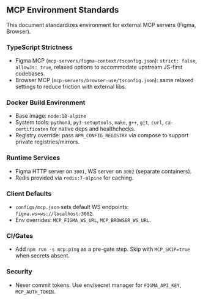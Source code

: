 ## MCP Environment Standards

This document standardizes environment for external MCP servers (Figma, Browser).

### TypeScript Strictness
- Figma MCP (`mcp-servers/figma-context/tsconfig.json`): `strict: false`, `allowJs: true`, relaxed options to accommodate upstream JS-first codebases.
- Browser MCP (`mcp-servers/browser-use/tsconfig.json`): same relaxed settings to reduce friction with external libs.

### Docker Build Environment
- Base image: `node:18-alpine`
- System tools: `python3`, `py3-setuptools`, `make`, `g++`, `git`, `curl`, `ca-certificates` for native deps and healthchecks.
- Registry override: pass `NPM_CONFIG_REGISTRY` via compose to support private registries/mirrors.

### Runtime Services
- Figma HTTP server on `3001`, WS server on `3002` (separate containers).
- Redis provided via `redis:7-alpine` for caching.

### Client Defaults
- `configs/mcp.json` sets default WS endpoints: `figma.ws=ws://localhost:3002`.
- Env overrides: `MCP_FIGMA_WS_URL`, `MCP_BROWSER_WS_URL`.

### CI/Gates
- Add `npm run -s mcp:ping` as a pre-gate step. Skip with `MCP_SKIP=true` when secrets absent.

### Security
- Never commit tokens. Use env/secret manager for `FIGMA_API_KEY`, `MCP_AUTH_TOKEN`.


